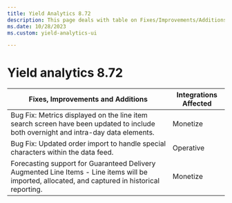 ```yaml
---
title: Yield Analytics 8.72
description: This page deals with table on Fixes/Improvements/Additions and Integrations Affected (Version 8.72).
ms.date: 10/28/2023
ms.custom: yield-analytics-ui

---
```



# Yield analytics 8.72

| Fixes, Improvements and Additions                                                                                                                | Integrations Affected |
|--------------------------------------------------------------------------------------------------------------------------------------------------|-----------------------|
| Bug Fix: Metrics displayed on the line item search screen have been updated to include both overnight and intra-day data elements.               | Monetize              |
| Bug Fix: Updated order import to handle special characters within the data feed.                                                                 | Operative             |
| Forecasting support for Guaranteed Delivery Augmented Line Items - Line items will be imported, allocated, and captured in historical reporting. | Monetize              |
